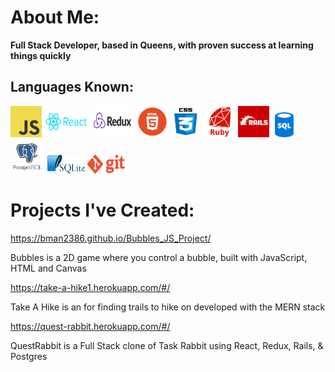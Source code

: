 <link rel="stylesheet" href="./style.css">
<link rel="icon" type="image/png" href="./images/icon.png"/>
<script src="./hover.js"></script>

# About Me:

**Full Stack Developer, based in Queens, with proven success at learning things quickly**

## Languages Known:
<div id="code">
<img class="code" src="images/js.png" height="50" width="50">
<!-- <span id="codet">Java Script</span> -->
<img class="code" src="images/react.png" height="50" width="70" alt="React">
<!-- <span id="codet">React</span> -->
<img class="code" src="images/redux.png" height="50" width="70">
<!-- <span id="codet">Redux</span> -->
<img class="code" src="images/html.png" height="50" width="50">
<!-- <span id="codet">HTML</span> -->
<img class="code" src="images/css.png" height="50" width="50">
<!-- <span id="codet">CSS</span> -->
<img class="code" src="images/ruby.png" height="50" width="50">
<!-- <span id="codet">Ruby</span> -->
<img class="code" src="images/rails.png" height="50" width="50">
<!-- <span id="codet">Rails</span> -->
<img class="code2" src="images/sql.png" height="40" width="40">
<!-- <span id="codet">SQL</span> -->
<img class="code" src="images/post.png" height="55" width="55">
<!-- <span id="codet">Postgres SQL</span> -->
<img class="code2" src="images/lite.png" height="30" width="60">
<!-- <span id="codet">SQL Lite</span> -->
<img class="code2" src="images/git.png" height="30" width="60">
<!-- <span id="codet">Git</span> -->
</div>

# Projects I've Created:

<a>https://bman2386.github.io/Bubbles_JS_Project/</a>
<p>Bubbles is a 2D game where you control a bubble, built with JavaScript, HTML and Canvas</p>

<a>https://take-a-hike1.herokuapp.com/#/</a>
<p>Take A Hike is an for finding trails to hike on developed with the MERN stack</p>

<a>https://quest-rabbit.herokuapp.com/#/</a>
<p>QuestRabbit is a Full Stack clone of Task Rabbit using React, Redux, Rails, & Postgres</p>


